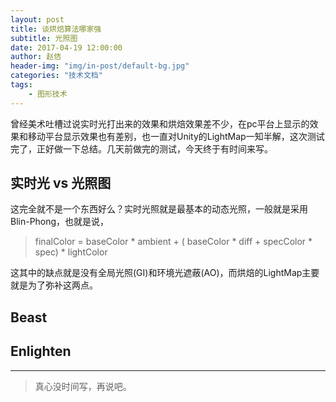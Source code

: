 ```yaml
---
layout: post
title: 谈烘焙算法哪家强
subtitle: 光照图
date: 2017-04-19 12:00:00
author: 赵佶
header-img: "img/in-post/default-bg.jpg"
categories: "技术文档"
tags:
    - 图形技术
---
```



曾经美术吐槽过说实时光打出来的效果和烘焙效果差不少，在pc平台上显示的效果和移动平台显示效果也有差别，也一直对Unity的LightMap一知半解，这次测试完了，正好做一下总结。几天前做完的测试，今天终于有时间来写。
<!-- more -->

## 实时光 vs 光照图
这完全就不是一个东西好么？实时光照就是最基本的动态光照，一般就是采用Blin-Phong，也就是说，

> finalColor = baseColor \* ambient + ( baseColor \* diff + specColor \* spec) \* lightColor  

这其中的缺点就是没有全局光照(GI)和环境光遮蔽(AO)，而烘焙的LightMap主要就是为了弥补这两点。

## Beast

## Enlighten

---
> 真心没时间写，再说吧。
